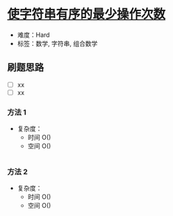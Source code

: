 # [使字符串有序的最少操作次数](https://leetcode-cn.com/problems/minimum-number-of-operations-to-make-string-sorted/)

- 难度：Hard
- 标签：数学, 字符串, 组合数学

## 刷题思路

- [ ] xx
- [ ] xx

### 方法 1

- 复杂度：
    - 时间 O()
    - 空间 O()

``` js

```

### 方法 2

- 复杂度：
    - 时间 O()
    - 空间 O()

``` js

```
